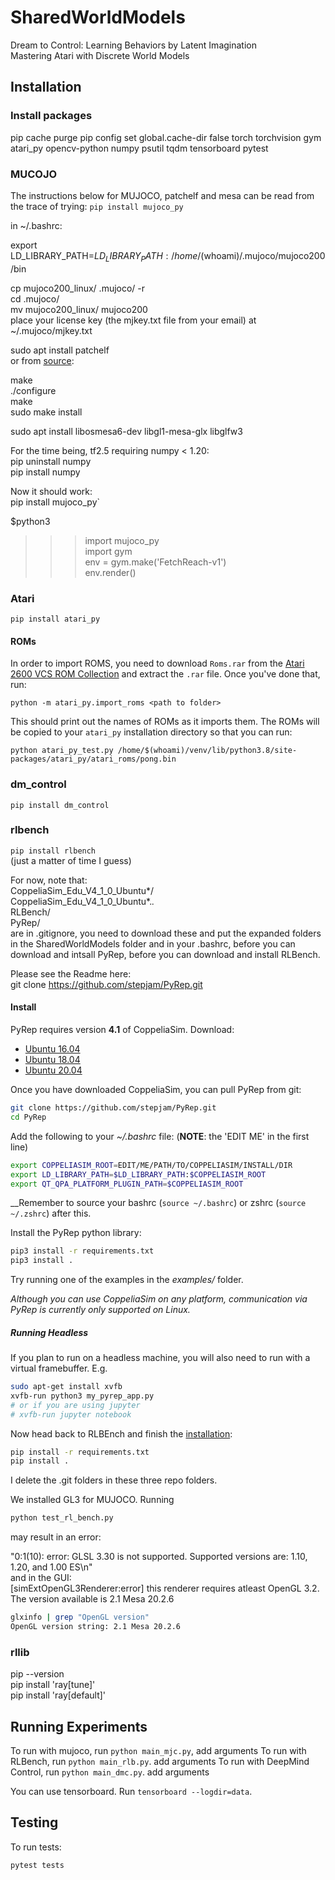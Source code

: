 # SharedWorldModels

Dream to Control: Learning Behaviors by Latent Imagination  
Mastering Atari with Discrete World Models

## Installation

### Install packages
pip cache purge
pip config set global.cache-dir false
torch
torchvision
gym
atari_py
opencv-python
numpy
psutil
tqdm
tensorboard
pytest


### MUCOJO
The instructions below for MUJOCO, patchelf and mesa can be read from the trace of trying:
`pip install mujoco_py`  

in ~/.bashrc:  

export LD_LIBRARY_PATH=$LD_LIBRARY_PATH:/home/$(whoami)/.mujoco/mujoco200/bin

cp mujoco200_linux/ .mujoco/ -r  
cd .mujoco/  
mv mujoco200_linux/ mujoco200  
place your license key (the mjkey.txt file from your email) at ~/.mujoco/mjkey.txt  

sudo apt install patchelf  
or from [source](https://nixos.org/releases/patchelf/patchelf-0.9/patchelf-0.9.tar.gz):

make  
./configure  
make  
sudo make install  

sudo apt install libosmesa6-dev libgl1-mesa-glx libglfw3

For the time being, tf2.5 requiring numpy < 1.20:  
pip uninstall numpy  
pip install numpy

Now it should work:  
pip install mujoco_py`  

$python3  
>>> import mujoco_py  
>>> import gym  
>>> env = gym.make('FetchReach-v1')  
>>> env.render()

### Atari
`pip install atari_py`  

#### ROMs

In order to import ROMS, you need to download `Roms.rar` from the [Atari 2600 VCS ROM Collection](http://www.atarimania.com/rom_collection_archive_atari_2600_roms.html) and extract the `.rar` file.  Once you've done that, run:

`python -m atari_py.import_roms <path to folder>`

This should print out the names of ROMs as it imports them.  The ROMs will be copied to your `atari_py` installation directory so that you can run:

```
python atari_py_test.py /home/$(whoami)/venv/lib/python3.8/site-packages/atari_py/atari_roms/pong.bin
```


### dm_control
`pip install dm_control`  

### rlbench
`pip install rlbench`  
(just a matter of time I guess)  

For now, note that:  
CoppeliaSim_Edu_V4_1_0_Ubuntu*/  
CoppeliaSim_Edu_V4_1_0_Ubuntu*.*.*  
RLBench/  
PyRep/  
are in .gitignore, you need to download these and put the expanded folders in the SharedWorldModels folder and in your .bashrc, before you can download and intsall PyRep, before you can download and install RLBench.  

Please see the Readme here:  
git clone https://github.com/stepjam/PyRep.git

#### Install

PyRep requires version **4.1** of CoppeliaSim. Download: 
- [Ubuntu 16.04](https://www.coppeliarobotics.com/files/CoppeliaSim_Edu_V4_1_0_Ubuntu16_04.tar.xz)
- [Ubuntu 18.04](https://www.coppeliarobotics.com/files/CoppeliaSim_Edu_V4_1_0_Ubuntu18_04.tar.xz)
- [Ubuntu 20.04](https://www.coppeliarobotics.com/files/CoppeliaSim_Edu_V4_1_0_Ubuntu20_04.tar.xz)

Once you have downloaded CoppeliaSim, you can pull PyRep from git:

```bash
git clone https://github.com/stepjam/PyRep.git
cd PyRep
```

Add the following to your *~/.bashrc* file: (__NOTE__: the 'EDIT ME' in the first line)

```bash
export COPPELIASIM_ROOT=EDIT/ME/PATH/TO/COPPELIASIM/INSTALL/DIR
export LD_LIBRARY_PATH=$LD_LIBRARY_PATH:$COPPELIASIM_ROOT
export QT_QPA_PLATFORM_PLUGIN_PATH=$COPPELIASIM_ROOT
```

__Remember to source your bashrc (`source ~/.bashrc`) or 
zshrc (`source ~/.zshrc`) after this.

Install the PyRep python library:

```bash
pip3 install -r requirements.txt
pip3 install .
```

Try running one of the examples in the *examples/* folder.

_Although you can use CoppeliaSim on any platform, communication via PyRep is currently only supported on Linux._

##### Running Headless

If you plan to run on a headless machine, you will also need to run with a virtual framebuffer. E.g.

```bash
sudo apt-get install xvfb
xvfb-run python3 my_pyrep_app.py
# or if you are using jupyter
# xvfb-run jupyter notebook
```

Now head back to RLBEnch and finish the [installation](https://github.com/stepjam/RLBench#install):
```bash
pip install -r requirements.txt
pip install .
```
I delete the .git folders in these three repo folders.  


We installed GL3 for MUJOCO. Running 
```bash
python test_rl_bench.py
```

may result in an error:

"0:1(10): error: GLSL 3.30 is not supported. Supported versions are: 1.10, 1.20, and 1.00 ES\n"  
and in the GUI:  
[simExtOpenGL3Renderer:error] this renderer requires atleast OpenGL 3.2. The version available is 2.1 Mesa 20.2.6
```bash
glxinfo | grep "OpenGL version"
OpenGL version string: 2.1 Mesa 20.2.6
```



### rllib
pip --version  
pip install 'ray[tune]'  
pip install 'ray[default]'  

## Running Experiments

To run with mujoco, run `python main_mjc.py`, add arguments
To run with RLBench, run `python main_rlb.py`. add arguments
To run with DeepMind Control, run `python main_dmc.py`. add arguments

You can use tensorboard.
Run `tensorboard --logdir=data`.

## Testing

To run tests:
```bash
pytest tests
```
